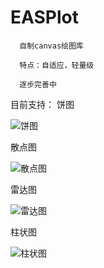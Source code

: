 # EASPlot

      自制canvas绘图库
  
      特点：自适应，轻量级
  
      逐步完善中
  
目前支持：
  饼图
  
  ![饼图](/screenshoots/pie.gif)
  
  散点图
  
  ![散点图](/screenshoots/scatter.gif)
  
  雷达图
  
  ![雷达图](/screenshoots/radar.gif)
  
  柱状图
  
  ![柱状图](/screenshoots/bar.gif)
  
